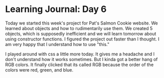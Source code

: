 # Learning Journal: Day 6

Today we started this week's project for Pat's Salmon Cookie website. We learned about objects and how to rudimentarily use them. We created 5 objects, which is supposedly inefficient and we will learn tomorrow about using constructor functions. I figured the project out faster than I thought. I am very happy that I understand how to use "this."

I played around with css a little more today. It gives me a headache and I don't understand how it works sometimes. But I kinda got a better hang of RGB colors. It finally clicked that its called RGB because the order of the colors were red, green, and blue.
